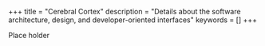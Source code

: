 +++
title = "Cerebral Cortex"
description = "Details about the software architecture, design, and developer-oriented interfaces"
keywords = []
+++

Place holder
